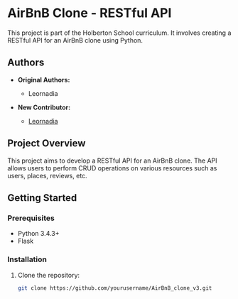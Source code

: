 # AirBnB Clone - RESTful API

This project is part of the Holberton School curriculum. It involves creating a RESTful API for an AirBnB clone using Python.

## Authors

- **Original Authors:**
  - Leornadia

- **New Contributor:**
  - [Leornadia](https://github.com/@Leornadia)

## Project Overview

This project aims to develop a RESTful API for an AirBnB clone. The API allows users to perform CRUD operations on various resources such as users, places, reviews, etc.

## Getting Started

### Prerequisites

- Python 3.4.3+
- Flask

### Installation

1. Clone the repository:
   ```bash
   git clone https://github.com/yourusername/AirBnB_clone_v3.git

